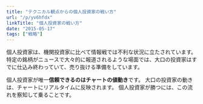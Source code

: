```yaml
---
title: "テクニカル観点からの個人投資家の戦い方"
url: "/p/yv6hfdx"
linkTitle: "個人投資家の戦い方"
date: "2015-05-17"
tags: ["戦略"]
---
```


個人投資家は、機関投資家に比べて情報戦では不利な状況に立たされています。
特定の銘柄がニュースで大々的に報道されるような場面では、大口の投資家はすでに仕込み終わっていて、売り抜ける準備をしています。

個人投資家が唯一**信頼できるのはチャートの値動き**です。
大口の投資家の動きは、チャートにリアルタイムに反映されます。
個人投資家が勝つには、この流れを察知して乗ることです。

